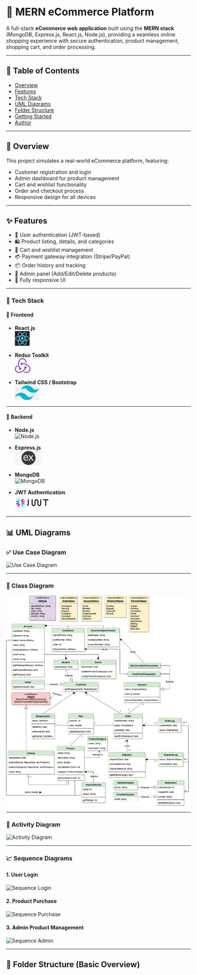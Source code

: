 # 🛒 MERN eCommerce Platform

A full-stack **eCommerce web application** built using the **MERN stack** (MongoDB, Express.js, React.js, Node.js), providing a seamless online shopping experience with secure authentication, product management, shopping cart, and order processing.

---

## 📌 Table of Contents

- [Overview](#overview)
- [Features](#features)
- [Tech Stack](#tech-stack)
- [UML Diagrams](#uml-diagrams)
- [Folder Structure](#folder-structure)
- [Getting Started](#getting-started)
- [Author](#author)

---

## 📸 Overview

This project simulates a real-world eCommerce platform, featuring:

- Customer registration and login
- Admin dashboard for product management
- Cart and wishlist functionality
- Order and checkout process
- Responsive design for all devices

---

## ✨ Features

- 👤 User authentication (JWT-based)
- 🛍️ Product listing, details, and categories
- 🛒 Cart and wishlist management
- 💳 Payment gateway integration (Stripe/PayPal)
- 📦 Order history and tracking
- 🔐 Admin panel (Add/Edit/Delete products)
- 📱 Fully responsive UI

---

### 🚀 Tech Stack

#### 🔹 **Frontend**

- **React.js**  
  <img src="./client/src/assets/react.png" alt="React" height="40"/>

- **Redux Toolkit**  
  <img src="./client/src/assets/redux.png" alt="Redux" height="40"/>

- **Tailwind CSS / Bootstrap**  
  <img src="./client/src/assets/tailwind.png" alt="Tailwind" height="40"/>

---

#### 🔹 **Backend**

- **Node.js**  
  <img src="./client/src/assets/nodejs.png" alt="Node.js" height="40"/>

- **Express.js**  
  <img src="./client/src/assets/express.png" alt="Express" height="40"/>

- **MongoDB**  
  <img src="./client/src/assets/mongodb.png" alt="MongoDB" height="40"/>

- **JWT Authentication**  
  <img src="./client/src/assets/jwt.png" alt="JWT" height="40"/>



---

## 📊 UML Diagrams

### ✅ Use Case Diagram

![Use Case Diagram](./client/assets/src/usecase-diagram.png)

---

### 🧱 Class Diagram

![Class Diagram](./client/src/assets/class-diagram.png)

---

### 🔄 Activity Diagram

![Activity Diagram](./client/src/assets/activity-diagram.png)

---

### 📈 Sequence Diagrams

#### 1. User Login

![Sequence Login](./assets/sequence-login.png)

#### 2. Product Purchase

![Sequence Purchase](./assets/sequence-purchase.png)

#### 3. Admin Product Management

![Sequence Admin](./assets/sequence-admin.png)

---

## 📁 Folder Structure (Basic Overview)

